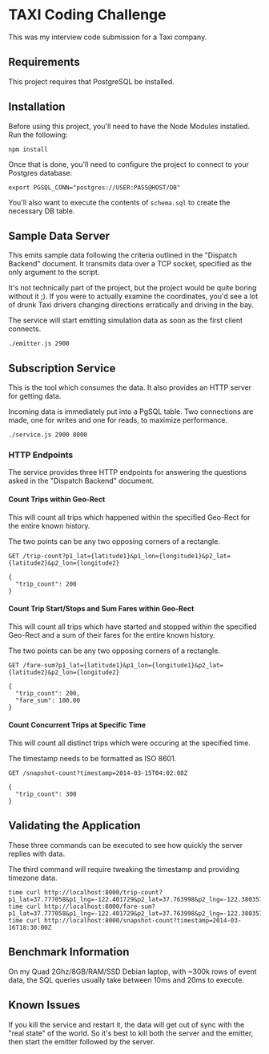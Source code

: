 # TAXI Coding Challenge

This was my interview code submission for a Taxi company.

## Requirements

This project requires that PostgreSQL be installed.


## Installation

Before using this project, you'll need to have the Node Modules installed. Run the following:

```
npm install
```

Once that is done, you'll need to configure the project to connect to your Postgres database:

```
export PGSQL_CONN="postgres://USER:PASS@HOST/DB"
```

You'll also want to execute the contents of `schema.sql` to create the necessary DB table.


## Sample Data Server

This emits sample data following the criteria outlined in the "Dispatch Backend" document.
It transmits data over a TCP socket, specified as the only argument to the script.

It's not technically part of the project, but the project would be quite boring without it ;).
If you were to actually examine the coordinates, you'd see a lot of drunk Taxi drivers changing directions erratically and driving in the bay.

The service will start emitting simulation data as soon as the first client connects.

```
./emitter.js 2900
```


## Subscription Service

This is the tool which consumes the data.
It also provides an HTTP server for getting data.

Incoming data is immediately put into a PgSQL table.
Two connections are made, one for writes and one for reads, to maximize performance.

```
./service.js 2900 8000
```


### HTTP Endpoints

The service provides three HTTP endpoints for answering the questions asked in the "Dispatch Backend" document.


#### Count Trips within Geo-Rect

This will count all trips which happened within the specified Geo-Rect for the entire known history.

The two points can be any two opposing corners of a rectangle.

	GET /trip-count?p1_lat={latitude1}&p1_lon={longitude1}&p2_lat={latitude2}&p2_lon={longitude2}

	{
	  "trip_count": 200
	}


#### Count Trip Start/Stops and Sum Fares within Geo-Rect

This will count all trips which have started and stopped within the specified Geo-Rect and a sum of their fares for the entire known history.

The two points can be any two opposing corners of a rectangle.

	GET /fare-sum?p1_lat={latitude1}&p1_lon={longitude1}&p2_lat={latitude2}&p2_lon={longitude2}

	{
	  "trip_count": 200,
	  "fare_sum": 100.00
	}


#### Count Concurrent Trips at Specific Time

This will count all distinct trips which were occuring at the specified time.

The timestamp needs to be formatted as ISO 8601.

	GET /snapshot-count?timestamp=2014-03-15T04:02:08Z

	{
	  "trip_count": 300
	}


## Validating the Application

These three commands can be executed to see how quickly the server replies with data.

The third command will require tweaking the timestamp and providing timezone data.

```
time curl http://localhost:8000/trip-count?p1_lat=37.777058&p1_lng=-122.401729&p2_lat=37.763998&p2_lng=-122.380357
time curl http://localhost:8000/fare-sum?p1_lat=37.777058&p1_lng=-122.401729&p2_lat=37.763998&p2_lng=-122.380357
time curl http://localhost:8000/snapshot-count?timestamp=2014-03-16T18:30:00Z
```


## Benchmark Information

On my Quad 2Ghz/8GB/RAM/SSD Debian laptop, with ~300k rows of event data, the SQL queries usually take between 10ms and 20ms to execute.


## Known Issues

If you kill the service and restart it, the data will get out of sync with the "real state" of the world.
So it's best to kill both the server and the emitter, then start the emitter followed by the server.
